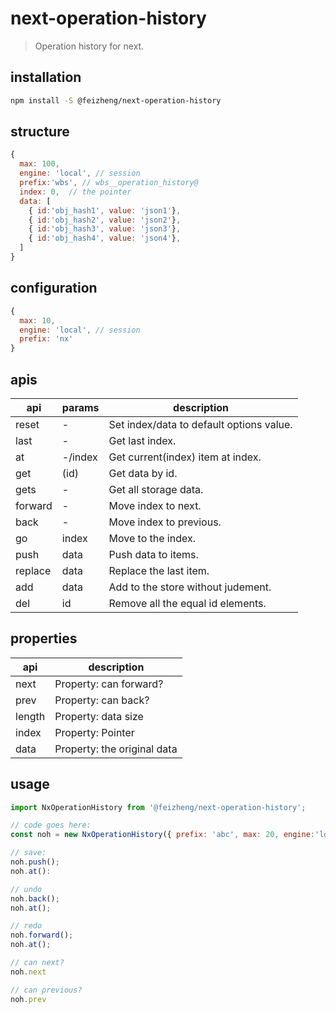 # next-operation-history
> Operation history for next.

## installation
```bash
npm install -S @feizheng/next-operation-history
```

## structure
```js
{
  max: 100,
  engine: 'local', // session
  prefix:'wbs', // wbs__operation_history@
  index: 0,  // the pointer
  data: [
    { id:'obj_hash1', value: 'json1'},
    { id:'obj_hash2', value: 'json2'},
    { id:'obj_hash3', value: 'json3'},
    { id:'obj_hash4', value: 'json4'},
  ]
}
```


## configuration
```js
{
  max: 10,
  engine: 'local', // session
  prefix: 'nx'
}
```

## apis
| api     | params  | description                              |
| ------- | ------- | ---------------------------------------- |
| reset   | -       | Set index/data to default options value. |
| last    | -       | Get last index.                          |
| at      | -/index | Get current(index) item at index.        |
| get     | (id)    | Get data by id.                          |
| gets    | -       | Get all storage data.                    |
| forward | -       | Move index to next.                      |
| back    | -       | Move index to previous.                  |
| go      | index   | Move to the index.                       |
| push    | data    | Push data to items.                      |
| replace | data    | Replace the last item.                   |
| add     | data    | Add to the store without judement.       |
| del     | id      | Remove all the equal id elements.        |

## properties
| api    | description                 |
| ------ | --------------------------- |
| next   | Property: can forward?      |
| prev   | Property: can back?         |
| length | Property: data size         |
| index  | Property: Pointer           |
| data   | Property: the original data |

## usage
```js
import NxOperationHistory from '@feizheng/next-operation-history';

// code goes here:
const noh = new NxOperationHistory({ prefix: 'abc', max: 20, engine:'local' });

// save:
noh.push();
noh.at():

// undo
noh.back();
noh.at();

// redo
noh.forward();
noh.at();

// can next?
noh.next

// can previous?
noh.prev
```
